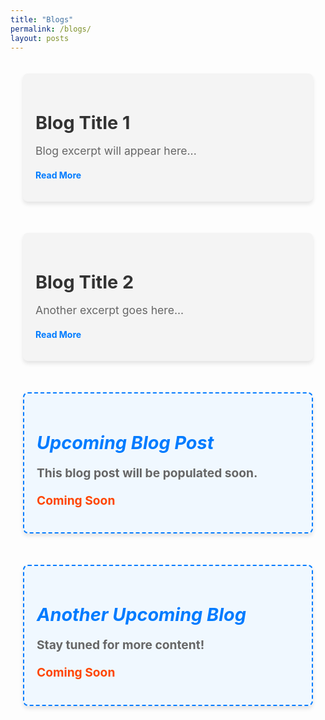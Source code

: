 ```yaml
---
title: "Blogs"
permalink: /blogs/
layout: posts
---
```


<style>
/* General Layout for the Blogs Page */
.blog-posts {
  display: grid;
  grid-template-columns: repeat(auto-fill, minmax(300px, 1fr)); /* Auto-columns with minimum size */
  gap: 20px;
  padding: 20px;
}

/* Blog Post Container Styles */
.blog-post-container {
  background-color: #f4f4f4;
  padding: 20px;
  margin-bottom: 30px;
  border-radius: 8px;
  box-shadow: 0 4px 6px rgba(0, 0, 0, 0.1);
  transition: transform 0.3s ease-in-out; /* Smooth hover effect */
}

.blog-post-container:hover {
  transform: translateY(-5px); /* Lift up effect on hover */
}

/* Blog Title Style */
.blog-post-container h2 {
  font-size: 1.8rem;
  margin-bottom: 10px;
  color: #333;
}

/* Blog Excerpt Style */
.blog-post-container p.excerpt {
  font-size: 1.1rem;
  color: #666;
  margin-bottom: 20px;
}

/* Style for the "Read More" Link */
.read-more {
  text-decoration: none;
  color: #007bff;
  font-weight: bold;
}

.read-more:hover {
  text-decoration: underline;
  color: #0056b3;
}

/* Style for upcoming blogs or empty containers (Coming Soon Posts) */
.blog-post-container#empty-blog-1,
.blog-post-container#empty-blog-2 {
  background-color: #f0f8ff; /* Light blue for “Coming Soon” posts */
  border: 2px dashed #007bff; /* Dashed border to highlight upcoming posts */
  color: #007bff;
}

.blog-post-container#empty-blog-1 h2,
.blog-post-container#empty-blog-2 h2 {
  font-style: italic;
  color: #007bff;
}

.blog-post-container#empty-blog-1 p,
.blog-post-container#empty-blog-2 p {
  font-size: 1.2rem;
  font-weight: bold;
}

/* Adjust "Coming Soon" read more link style */
.read-more.coming-soon {
  color: #FF4500; /* A different color to highlight "coming soon" */
  font-weight: bold;
}

.read-more.coming-soon:hover {
  color: #FF6347; /* Change on hover for better visibility */
}

/* Responsive Design */
@media (max-width: 768px) {
  .blog-posts {
    grid-template-columns: repeat(auto-fill, minmax(250px, 1fr)); /* Smaller columns for smaller screens */
  }
}

@media (max-width: 480px) {
  .blog-posts {
    grid-template-columns: 1fr; /* Stack posts vertically on very small screens */
  }
}
</style>

<div class="blog-posts">
  <!-- Published Blog 1 -->
  <div class="blog-post-container" id="blog-1">
    <h2>Blog Title 1</h2>
    <p class="excerpt">Blog excerpt will appear here...</p>
    <p><a href="/blogs/blog-title-1/" class="read-more">Read More</a></p>
  </div>

  <!-- Published Blog 2 -->
  <div class="blog-post-container" id="blog-2">
    <h2>Blog Title 2</h2>
    <p class="excerpt">Another excerpt goes here...</p>
    <p><a href="/blogs/blog-title-2/" class="read-more">Read More</a></p>
  </div>

  <!-- Empty Blog 1 (Upcoming Blog Post) -->
  <div class="blog-post-container" id="empty-blog-1">
    <h2>Upcoming Blog Post</h2>
    <p class="excerpt">This blog post will be populated soon.</p>
    <p><a href="#" class="read-more coming-soon">Coming Soon</a></p>
  </div>

  <!-- Empty Blog 2 (Upcoming Blog Post) -->
  <div class="blog-post-container" id="empty-blog-2">
    <h2>Another Upcoming Blog</h2>
    <p class="excerpt">Stay tuned for more content!</p>
    <p><a href="#" class="read-more coming-soon">Coming Soon</a></p>
  </div>
</div>
